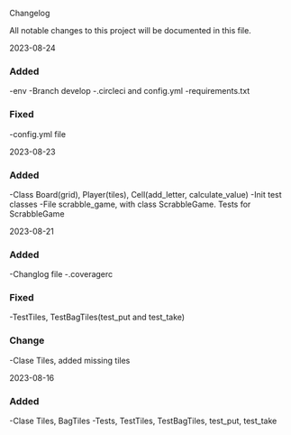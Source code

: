 Changelog

All notable changes to this project will be documented in this file.

2023-08-24

### Added
-env
-Branch develop
-.circleci and config.yml
-requirements.txt

### Fixed
-config.yml file

2023-08-23 

### Added
-Class Board(grid), Player(tiles), Cell(add_letter, calculate_value)
-Init test classes
-File scrabble_game, with class ScrabbleGame. Tests for ScrabbleGame

2023-08-21

### Added
-Changlog file
-.coveragerc

### Fixed
-TestTiles, TestBagTiles(test_put and test_take)

### Change
-Clase Tiles, added missing tiles


2023-08-16

### Added
-Clase Tiles, BagTiles
-Tests, TestTiles, TestBagTiles, test_put, test_take


